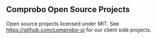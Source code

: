 ## Comprobo Open Source Projects

Open source projects licensed under MIT. See https://github.com/comprobo-ui for our client side projects.
